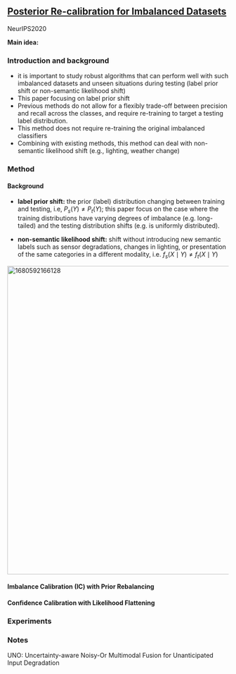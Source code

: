 ## [Posterior Re-calibration for Imbalanced Datasets](https://arxiv.org/pdf/2010.11820.pdf)

NeurIPS2020

**Main idea:** 

### Introduction and background
- it is important to study robust algorithms that can perform well with such imbalanced datasets and unseen situations during testing (label prior shift or non-semantic likelihood shift)
- This paper focusing on label prior shift
- Previous methods do not allow for a flexibly trade-off between precision and recall across the classes, and require re-training to target a testing label distribution.
- This method does not require re-training the original imbalanced classifiers
- Combining with existing methods, this method can deal with non-semantic likelihood shift (e.g., lighting, weather change)

### Method
#### Background
- **label prior shift:**  the prior (label) distribution changing between training and testing, i.e, $P_s(Y) \neq P_t(Y)$; this paper focus on the case where the training distributions have varying degrees of imbalance (e.g. long-tailed) and the testing distribution shifts (e.g. is uniformly distributed).

- **non-semantic likelihood shift:** shift without introducing new semantic labels such as sensor degradations, changes in lighting, or presentation of the same categories in a different modality, i.e. $f_s(X \mid Y) \neq f_t(X \mid Y)$

<img width=700 alt="1680592166128" src="https://user-images.githubusercontent.com/46414159/229715219-44c80950-6438-4eef-8903-d0689f629b5d.png">

#### Imbalance Calibration (IC) with Prior Rebalancing

#### Confidence Calibration with Likelihood Flattening

### Experiments

### Notes
UNO: Uncertainty-aware Noisy-Or Multimodal Fusion for Unanticipated Input Degradation
